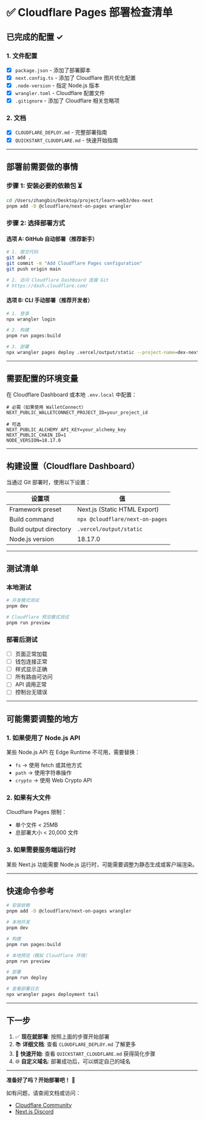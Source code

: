 # ✅ Cloudflare Pages 部署检查清单

## 已完成的配置 ✓

### 1. 文件配置
- [x] `package.json` - 添加了部署脚本
- [x] `next.config.ts` - 添加了 Cloudflare 图片优化配置
- [x] `.node-version` - 指定 Node.js 版本
- [x] `wrangler.toml` - Cloudflare 配置文件
- [x] `.gitignore` - 添加了 Cloudflare 相关忽略项

### 2. 文档
- [x] `CLOUDFLARE_DEPLOY.md` - 完整部署指南
- [x] `QUICKSTART_CLOUDFLARE.md` - 快速开始指南

---

## 部署前需要做的事情

### 步骤 1: 安装必要的依赖包 ⏳

```bash
cd /Users/zhangbin/Desktop/project/learn-web3/dex-next
pnpm add -D @cloudflare/next-on-pages wrangler
```

### 步骤 2: 选择部署方式

#### 选项 A: GitHub 自动部署（推荐新手）
```bash
# 1. 提交代码
git add .
git commit -m "Add Cloudflare Pages configuration"
git push origin main

# 2. 访问 Cloudflare Dashboard 连接 Git
# https://dash.cloudflare.com/
```

#### 选项 B: CLI 手动部署（推荐开发者）
```bash
# 1. 登录
npx wrangler login

# 2. 构建
pnpm run pages:build

# 3. 部署
npx wrangler pages deploy .vercel/output/static --project-name=dex-next
```

---

## 需要配置的环境变量

在 Cloudflare Dashboard 或本地 `.env.local` 中配置：

```env
# 必需（如果使用 WalletConnect）
NEXT_PUBLIC_WALLETCONNECT_PROJECT_ID=your_project_id

# 可选
NEXT_PUBLIC_ALCHEMY_API_KEY=your_alchemy_key
NEXT_PUBLIC_CHAIN_ID=1
NODE_VERSION=18.17.0
```

---

## 构建设置（Cloudflare Dashboard）

当通过 Git 部署时，使用以下设置：

| 设置项 | 值 |
|--------|-----|
| Framework preset | Next.js (Static HTML Export) |
| Build command | `npx @cloudflare/next-on-pages` |
| Build output directory | `.vercel/output/static` |
| Node.js version | 18.17.0 |

---

## 测试清单

### 本地测试
```bash
# 开发模式测试
pnpm dev

# Cloudflare 预览模式测试
pnpm run preview
```

### 部署后测试
- [ ] 页面正常加载
- [ ] 钱包连接正常
- [ ] 样式显示正确
- [ ] 所有路由可访问
- [ ] API 调用正常
- [ ] 控制台无错误

---

## 可能需要调整的地方

### 1. 如果使用了 Node.js API
某些 Node.js API 在 Edge Runtime 不可用，需要替换：
- `fs` → 使用 fetch 或其他方式
- `path` → 使用字符串操作
- `crypto` → 使用 Web Crypto API

### 2. 如果有大文件
Cloudflare Pages 限制：
- 单个文件 < 25MB
- 总部署大小 < 20,000 文件

### 3. 如果需要服务端运行时
某些 Next.js 功能需要 Node.js 运行时，可能需要调整为静态生成或客户端渲染。

---

## 快速命令参考

```bash
# 安装依赖
pnpm add -D @cloudflare/next-on-pages wrangler

# 本地开发
pnpm dev

# 构建
pnpm run pages:build

# 本地预览（模拟 Cloudflare 环境）
pnpm run preview

# 部署
pnpm run deploy

# 查看部署日志
npx wrangler pages deployment tail
```

---

## 下一步

1. ✅ **现在就部署**: 按照上面的步骤开始部署
2. 📚 **详细文档**: 查看 `CLOUDFLARE_DEPLOY.md` 了解更多
3. 🚀 **快速开始**: 查看 `QUICKSTART_CLOUDFLARE.md` 获得简化步骤
4. 🌐 **自定义域名**: 部署成功后，可以绑定自己的域名

---

**准备好了吗？开始部署吧！** 🎉

如有问题，请查阅文档或访问：
- [Cloudflare Community](https://community.cloudflare.com/)
- [Next.js Discord](https://discord.gg/nextjs)

